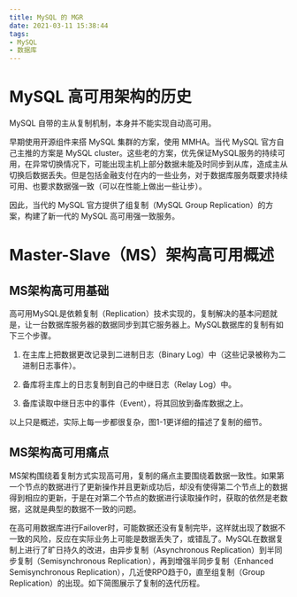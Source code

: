 ```yaml
---
title: MySQL 的 MGR
date: 2021-03-11 15:38:44
tags:
- MySQL
- 数据库
---
```

# MySQL 高可用架构的历史

MySQL 自带的主从复制机制，本身并不能实现自动高可用。

早期使用开源组件来搭 MySQL 集群的方案，使用 MMHA。当代 MySQL 官方自己主推的方案是 MySQL cluster。这些老的方案，优先保证MySQL服务的持续可用，在异常切换情况下，可能出现主机上部分数据未能及时同步到从库，造成主从切换后数据丢失。但是包括金融支付在内的一些业务，对于数据库服务既要求持续可用、也要求数据强一致（可以在性能上做出一些让步）。

因此，当代的 MySQL 官方提供了组复制（MySQL Group Replication）的方案，构建了新一代的 MySQL 高可用强一致服务。

# Master-Slave（MS）架构高可用概述

## MS架构高可用基础

高可用MySQL是依赖复制（Replication）技术实现的，复制解决的基本问题就是，让一台数据库服务器的数据同步到其它服务器上。MySQL数据库的复制有如下三个步骤。

1. 在主库上把数据更改记录到二进制日志（Binary Log）中（这些记录被称为二进制日志事件）。

2. 备库将主库上的日志复制到自己的中继日志（Relay Log）中。

3. 备库读取中继日志中的事件（Event），将其回放到备库数据之上。

以上只是概述，实际上每一步都很复杂，图1-1更详细的描述了复制的细节。

## MS架构高可用痛点

MS架构围绕着复制方式实现高可用，复制的痛点主要围绕着数据一致性。如果第一个节点的数据进行了更新操作并且更新成功后，却没有使得第二个节点上的数据得到相应的更新，于是在对第二个节点的数据进行读取操作时，获取的依然是老数据，这就是典型的数据不一致的问题。

在高可用数据库进行Failover时，可能数据还没有复制完毕，这样就出现了数据不一致的风险，反应在实际业务上可能是数据丢失了，或错乱了。MySQL在数据复制上进行了旷日持久的改进，由异步复制（Asynchronous Replication）到半同步复制（Semisynchronous Replication），再到增强半同步复制（Enhanced Semisynchronous Replication），几近使RPO趋于0，直至组复制（Group Replication）的出现。如下简图展示了复制的迭代历程。
